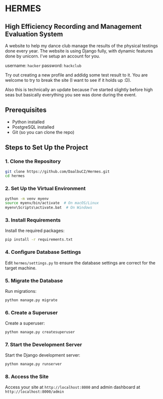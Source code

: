 # HERMES

## **H**igh **E**fficiency **R**ecording and **M**anagement **E**valuation **S**ystem

A website to help my dance club manage the results of the physical testings done every year. The website is using Django fully, with dynamic features done by unicorn. I've setup an account for you.

username: `hacker` password: `hackclub`

Try out creating a new profile and addidg some test result to it. You are welcome to try to break the site (I want to see if it holds up :D).

Also this is technically an update because I've started slightly before high seas but basically everything you see was done during the event.

## Prerequisites

- Python installed
- PostgreSQL installed
- Git (so you can clone the repo)

## Steps to Set Up the Project

### 1. Clone the Repository

```bash
git clone https://github.com/DaalbuCZ/Hermes.git
cd hermes
```

### 2. Set Up the Virtual Environment

```bash
python -m venv myenv
source myenv/bin/activate  # On macOS/Linux
myenv\Scripts\activate.bat  # On Windows
```

### 3. Install Requirements

Install the required packages:

```bash
pip install -r requirements.txt
```

### 4. Configure Database Settings

Edit `hermes/settings.py` to ensure the database settings are correct for the target machine.

### 5. Migrate the Database

Run migrations:

```bash
python manage.py migrate
```

### 6. Create a Superuser

Create a superuser:

```bash
python manage.py createsuperuser
```

### 7. Start the Development Server

Start the Django development server:

```bash
python manage.py runserver
```

### 8. Access the Site

Access your site at `http://localhost:8000`
and admin dashboard at `http://localhost:8000/admin`
